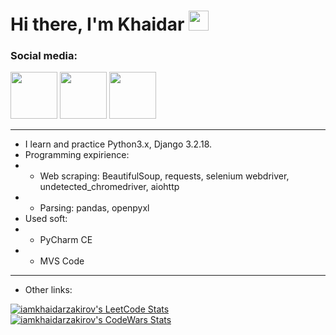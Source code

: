 <h1 align="lesf">Hi there, I'm Khaidar</a> 
<img src="https://github.com/blackcater/blackcater/raw/main/images/Hi.gif" height="32"/></h1>
<p><h3>Social media:</h3></p>
<a href="https://stepik.org/users/505469202", target="_blank"><img src="https://static.tildacdn.com/tild3237-6335-4932-a538-383365376633/stepik_logotype_blac.svg" style="width:75px;height:75px;"></a>
<a href="https://www.linkedin.com/in/iamkhaidarzakirov/", target="_blank"><img src="https://content.linkedin.com/content/dam/me/business/en-us/amp/brand-site/v2/bg/LI-Bug.svg.original.svg" style="width:75px;height:75;"></a>
<a href="https://kwork.ru/user/zakirov_diy", target="_blank"><img src="https://cdn-edge.kwork.ru/images/large_logo.jpg" style="width:75px;height:75;"></a>

<hr>

- I learn and practice Python3.x, Django 3.2.18.
- Programming expirience:
- - Web scraping: BeautifulSoup, requests, selenium webdriver, undetected_chromedriver, aiohttp
- - Parsing: pandas, openpyxl
- Used soft:
- - PyCharm CE
- - MVS Code
<hr>

- Other links:

[![iamkhaidarzakirov's LeetCode Stats](https://leetcode-stats.vercel.app/api?username=iamkhaidarzakirov&theme=Light)](https://leetcode.com/iamkhaidarzakirov/)
[![iamkhaidarzakirov's CodeWars Stats](https://www.codewars.com/users/iamkhaidarzakirov/badges/small)](https://www.codewars.com/users/iamkhaidarzakirov)


